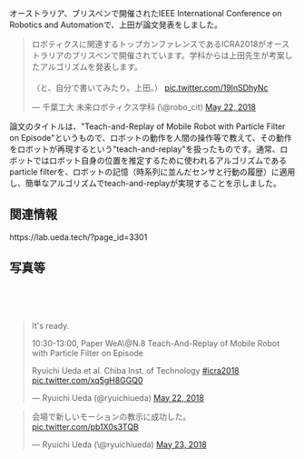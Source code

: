 オーストラリア、ブリスベンで開催されたIEEE International Conference on Robotics and Automationで、上田が論文発表をしました。

<blockquote class="twitter-tweet" data-partner="tweetdeck"><p lang="ja" dir="ltr">ロボティクスに関連するトップカンファレンスであるICRA2018がオーストラリアのブリスベンで開催されています。学科からは上田先生が考案したアルゴリズムを発表します。<br><br>（と、自分で書いてみたり。上田。） <a href="https://t.co/19lnSDhyNc">pic.twitter.com/19lnSDhyNc</a></p>&mdash; 千葉工大 未来ロボティクス学科 (\@robo_cit) <a href="https://twitter.com/robo_cit/status/998792164200005632?ref_src=twsrc%5Etfw">May 22, 2018</a></blockquote>
<script async src="https://platform.twitter.com/widgets.js" charset="utf-8"></script>


論文のタイトルは、"Teach-and-Replay of Mobile Robot with Particle Filter on Episode"というもので、ロボットの動作を人間の操作等で教えて、その動作をロボットが再現するという"teach-and-replay"を扱ったものです。通常、ロボットではロボット自身の位置を推定するために使われるアルゴリズムであるparticle filterを、ロボットの記憶（時系列に並んだセンサと行動の履歴）に適用し、簡単なアルゴリズムでteach-and-replayが実現することを示しました。
<h2>関連情報</h2>
https://lab.ueda.tech/?page_id=3301
<h2>写真等</h2>
&nbsp;

&nbsp;
<blockquote class="twitter-tweet" data-partner="tweetdeck">
<p dir="ltr" lang="en">It's ready.</p>
10:30-13:00, Paper WeA\@N.8
Teach-And-Replay of Mobile Robot with Particle Filter on Episode

Ryuichi Ueda et al.
Chiba Inst. of Technology <a href="https://twitter.com/hashtag/icra2018?src=hash&amp;ref_src=twsrc%5Etfw">#icra2018</a> <a href="https://t.co/xq5gH8GGQ0">pic.twitter.com/xq5gH8GGQ0</a>

— Ryuichi Ueda (\@ryuichiueda) <a href="https://twitter.com/ryuichiueda/status/999059817225375744?ref_src=twsrc%5Etfw">May 22, 2018</a></blockquote>
<script async src="https://platform.twitter.com/widgets.js" charset="utf-8"></script>

<blockquote class="twitter-tweet" data-partner="tweetdeck"><p lang="ja" dir="ltr">会場で新しいモーションの教示に成功した。 <a href="https://t.co/pb1X0s3TQB">pic.twitter.com/pb1X0s3TQB</a></p>&mdash; Ryuichi Ueda (\@ryuichiueda) <a href="https://twitter.com/ryuichiueda/status/999082615561863168?ref_src=twsrc%5Etfw">May 23, 2018</a></blockquote>
<script async src="https://platform.twitter.com/widgets.js" charset="utf-8"></script>

